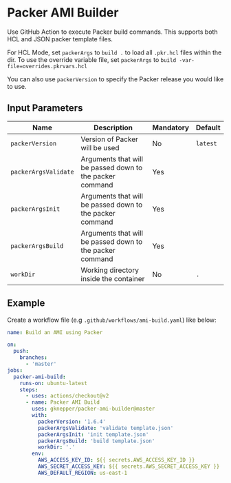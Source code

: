 # Packer AMI Builder

Use GitHub Action to execute Packer build commands. This supports both HCL and
JSON packer template files.

For HCL Mode, set `packerArgs` to `build .` to load all `.pkr.hcl` files within
the dir. To use the override variable file, set `packerArgs` to
`build -var-file=overrides.pkrvars.hcl`

You can also use `packerVersion` to specify the Packer release you would like
to use.

## Input Parameters
| Name            | Description                                              | Mandatory | Default  |
| --------------- | -------------------------------------------------------- | --------- | -------- |
| `packerVersion` | Version of Packer will be used                           | No        | `latest` |
| `packerArgsValidate`| Arguments that will be passed down to the packer command | Yes       |          |
| `packerArgsInit`| Arguments that will be passed down to the packer command | Yes       |          |
| `packerArgsBuild`| Arguments that will be passed down to the packer command | Yes       |          |
| `workDir`       | Working directory inside the container                   | No        | `.`      |


## Example
Create a workflow file (e.g `.github/workflows/ami-build.yaml`) like below:

```yaml
name: Build an AMI using Packer

on:
  push:
    branches:
      - 'master'
jobs:
  packer-ami-build:
    runs-on: ubuntu-latest
    steps:
      - uses: actions/checkout@v2
      - name: Packer AMI Build
        uses: gknepper/packer-ami-builder@master
        with:
          packerVersion: '1.6.4'
          packerArgsValidate: 'validate template.json'
          packerArgsInit: 'init template.json'
          packerArgsBuild: 'build template.json'
          workDir: '.'
        env:
          AWS_ACCESS_KEY_ID: ${{ secrets.AWS_ACCESS_KEY_ID }}
          AWS_SECRET_ACCESS_KEY: ${{ secrets.AWS_SECRET_ACCESS_KEY }}
          AWS_DEFAULT_REGION: us-east-1
```
